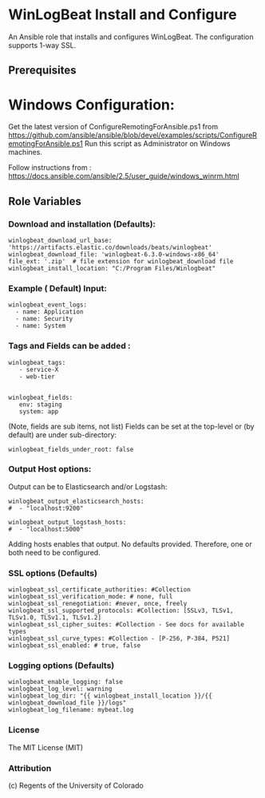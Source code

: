
# WinLogBeat Install and Configure

An Ansible role that installs and configures WinLogBeat.  The configuration supports 1-way SSL.


## Prerequisites

# Windows Configuration:

Get the latest version of ConfigureRemotingForAnsible.ps1 from https://github.com/ansible/ansible/blob/devel/examples/scripts/ConfigureRemotingForAnsible.ps1
Run this script as Administrator on  Windows machines.


Follow instructions from :
https://docs.ansible.com/ansible/2.5/user_guide/windows_winrm.html


## Role Variables

### Download and installation (Defaults): 

    winlogbeat_download_url_base: 'https://artifacts.elastic.co/downloads/beats/winlogbeat'
    winlogbeat_download_file: 'winlogbeat-6.3.0-windows-x86_64'
    file_ext: '.zip'  # file extension for winlogbeat_download file
    winlogbeat_install_location: "C:/Program Files/Winlogbeat"

### Example ( Default) Input:

    winlogbeat_event_logs:
      - name: Application
      - name: Security
      - name: System

### Tags and Fields can be added :


    winlogbeat_tags:
       - service-X
       - web-tier


    winlogbeat_fields:
       env: staging
       system: app

(Note, fields are sub items, not list)
Fields can be set at the top-level or (by default) are under sub-directory:
   
    winlogbeat_fields_under_root: false

### Output Host options:

Output can be to Elasticsearch and/or Logstash:

    winlogbeat_output_elasticsearch_hosts:
    #  - "localhost:9200"

    winlogbeat_output_logstash_hosts:
    #  - "localhost:5000"

  
Adding hosts enables that output.  No defaults provided.  Therefore, one or both need to be configured.

### SSL options (Defaults)

    winlogbeat_ssl_certificate_authorities: #Collection
    winlogbeat_ssl_verification_mode: # none, full
    winlogbeat_ssl_renegotiation: #never, once, freely
    winlogbeat_ssl_supported_protocols: #Collection: [SSLv3, TLSv1, TLSv1.0, TLSv1.1, TLSv1.2]
    winlogbeat_ssl_cipher_suites: #Collection - See docs for available types
    winlogbeat_ssl_curve_types: #Collection - [P-256, P-384, P521]
    winlogbeat_ssl_enabled: # true, false


### Logging options (Defaults)

    winlogbeat_enable_logging: false
    winlogbeat_log_level: warning
    winlogbeat_log_dir: "{{ winlogbeat_install_location }}/{{ winlogbeat_download_file }}/logs"
    winlogbeat_log_filename: mybeat.log

### License 

The MIT License (MIT)


### Attribution

(c) Regents of the University of Colorado


